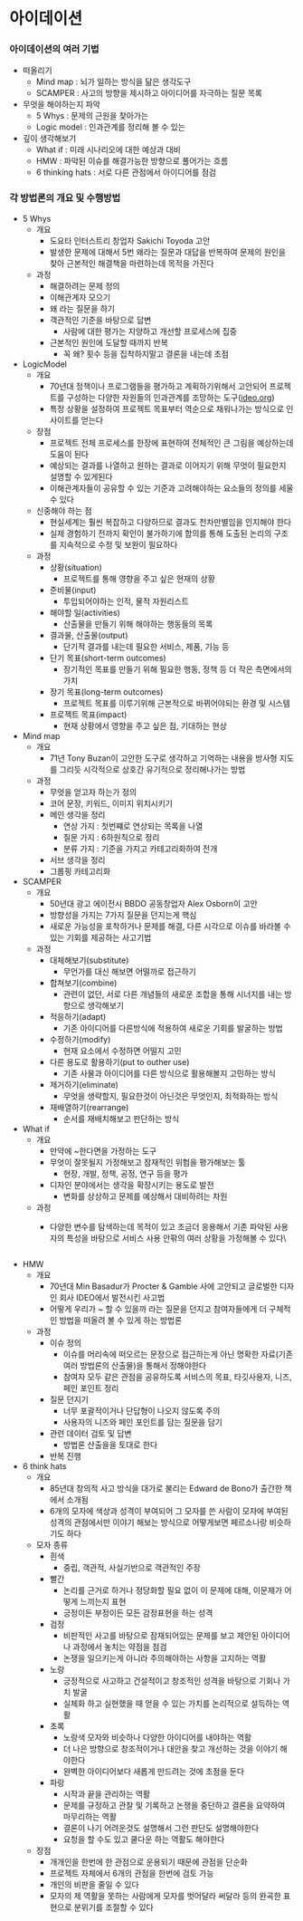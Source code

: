 # 아이데이션

### 아이데이션의 여러 기법

* 떠올리기
  * Mind map : 뇌가 일하는 방식을 닮은 생각도구
  * SCAMPER : 사고의 방향을 제시하고 아이디어를 자극하는 질문 목록
* 무엇을 해야하는지 파악
  * 5 Whys : 문제의 근원을 찾아가는
  * Logic model : 인과관계를 정리해 볼 수 있는
* 깊이 생각해보기
  * What if : 미래 시나리오에 대한 예상과 대비
  * HMW : 파악된 이슈를 해결가능한 방향으로 풀어가는 흐름
  * 6 thinking hats : 서로 다른 관점에서 아이디어를 점검

### 각 방법론의 개요 및 수행방법

* 5 Whys
  * 개요
    * 도요타 인터스트리 창업자 Sakichi Toyoda 고안
    * 발생한 문제에 대해서 5번 왜라는 질문과 대답을 반복하여 문제의 원인을 찾아 근본적인 해결책을 마련하는데 목적을 가진다
  * 과정
    * 해결하려는 문제 정의
    * 이해관계자 모으기
    * 왜 라는 질문을 하기
    * 객관적인 기준을 바탕으로 답변
      * 사람에 대한 평가는 지양하고 개선할 프로세스에 집중
    * 근본적인 원인에 도달할 때까지 반복
      * 꼭 왜? 횟수 등을 집착하지말고 결론을 내는데 초점
* LogicModel
  * 개요
    * 70년대 정책이나 프로그램들을 평가하고 계획하기위해서 고안되어 프로젝트를 구성하는 다양한 자원들의 인과관계를 조망하는 도구([ideo.org](http://ideo.org))
    * 특정 상황을 설정하여 프로젝트 목표부터 역순으로 채워나가는 방식으로 인사이트를 얻는다
  * 장점
    * 프로젝트 전체 프로세스를 한장에 표현하여 전체적인 큰 그림을 예상하는데 도움이 된다
    * 예상되는 결과를 나열하고 원하는 결과로 이어지기 위해 무엇이 필요한지 설명할 수 있게된다
    * 이해관계자들이 공유할 수 있는 기준과 고려해야하는 요소들의 정의를 세울 수 있다
  * 신중해야 하는 점
    * 현실세계는 훨씬 복잡하고 다양하므로 결과도 천차만별임을 인지해야 한다
    * 실제 경험하기 전까지 확인이 불가하기에 합의를 통해 도출된 논리의 구조를 지속적으로 수정 및 보완이 필요하다
  * 과정
    * 상황(situation)
      * 프로젝트를 통해 영향을 주고 싶은 현재의 상황
    * 준비물(input)
      * 투입되어야하는 인적, 물적 자원리스트
    * 해야할 일(activities)
      * 산출물을 만들기 위해 해야하는 행동들의 목록
    * 결과물, 산출물(output)
      * 단기적 결과를 내는데 필요한 서비스, 제품, 기능 등
    * 단기 목표(short-term outcomes)
      * 장기적인 목표를 만들기 위해 필요한 행동, 정책 등 더 작은 측면에서의 가치
    * 장기 목표(long-term outcomes)
      * 프로젝트 목표를 이루기위해 근본적으로 바뀌어야되는 환경 및 시스템
    * 프로젝트 목표(impact)
      * 현재 상황에서 영향을 주고 싶은 점, 기대하는 현상
* Mind map
  * 개요
    * 71년 Tony Buzan이 고안한 도구로 생각하고 기억하는 내용을 방사형 지도를 그리듯 시각적으로 상호간 유기적으로 정리해나가는 방법
  * 과정
    * 무엇을 얻고자 하는가 정의
    * 코어 문장, 키워드, 이미지 위치시키기
    * 메인 생각을 정리
      * 연상 가지 : 첫번쨰로 연상되는 목록을 나열
      * 질문 가지 : 6하원칙으로 정리
      * 분류 가지 : 기준을 가지고 카테고리화하여 전개
    * 서브 생각을 정리
    * 그룹핑 카테고리화
* SCAMPER
  * 개요
    * 50년대 광고 에이전시 BBDO 공동창업자 Alex Osborn이 고안
    * 방향성을 가지는 7가지 질문을 던지는게 핵심
    * 새로운 가능성을 포착하거나 문제를 해결, 다른 시각으로 이슈를 바라볼 수 있는 기회를 제공하는 사고기법
  * 과정
    * 대체해보기(substitute)
      * 무언가를 대신 해보면 어떨까로 접근하기
    * 합쳐보기(combine)
      * 관련이 없던, 서로 다른 개념들의 새로운 조합을 통해 시너지를 내는 방향으로 생각해보기
    * 적응하기(adapt)
      * 기존 아이디어를 다른방식에 적용하여 새로운 기회를 발굴하는 방법
    * 수정하기(modify)
      * 현재 요소에서 수정하면 어떨지 고민
    * 다른 용도로 활용하기(put to outher use)
      * 기존 사물과 아이디어를 다른 방식으로 활용해볼지 고민하는 방식
    * 제거하기(eliminate)
      * 무엇을 생략할지, 필요한것이 아닌것은 무엇인지, 최적화하는 방식
    * 재배열하기(rearrange)
      * 순서를 재배치해보고 판단하는 방식
* What if
  * 개요
    * 만약에 \~한다면을 가정하는 도구
    * 무엇이 잘못될지 가정해보고 잠재적인 위험을 평가해보는 툴
      * 현장, 개발, 정책, 공정, 연구 등을 평가
    * 디자인 분야에서는 생각을 확장시키는 용도로 발전
      * 변화를 상상하고 문제를 예상해서 대비하려는 차원
  * 과정
    *   다양한 변수를 탐색하는데 목적이 있고 조금더 응용해서 기존 파악된 사용자의 특성을 바탕으로 서비스 사용 안팎의 여러 상황을 가정해볼 수 있다\


        <figure><img src="https://file.notion.so/f/s/b1264907-2863-4e79-9434-af4ab02d9ea8/%E1%84%89%E1%85%B3%E1%84%8F%E1%85%B3%E1%84%85%E1%85%B5%E1%86%AB%E1%84%89%E1%85%A3%E1%86%BA_2023-05-04_%E1%84%8B%E1%85%A9%E1%84%8C%E1%85%A5%E1%86%AB_11.58.40.png?id=70a56000-2b26-4404-b9cc-ff26bd408db6&#x26;table=block&#x26;spaceId=72d2560e-b4fe-4909-9fbb-0acc6bb93317&#x26;expirationTimestamp=1683279387696&#x26;signature=_l54Yu2NZlREJbl3QkbVNF2C22kNnyGZ26l-f-Bzulo&#x26;downloadName=%E1%84%89%E1%85%B3%E1%84%8F%E1%85%B3%E1%84%85%E1%85%B5%E1%86%AB%E1%84%89%E1%85%A3%E1%86%BA+2023-05-04+%E1%84%8B%E1%85%A9%E1%84%8C%E1%85%A5%E1%86%AB+11.58.40.png" alt=""><figcaption></figcaption></figure>
* HMW
  * 개요
    * 70년대 Min Basadur가 Procter & Gamble 사에 고안되고 글로벌한 디자인 회사 IDEO에서 발전시킨 사고법
    * 어떻게 우리가 \~ 할 수 있을까 라는 질문을 던지고 참여자들에게 더 구체적인 방법을 떠올려 볼 수 있게 하는 방법론
  * 과정
    * 이슈 정의
      * 이슈를 머리속에 떠오르는 문장으로 접근하는게 아닌 명확한 자료(기존 여러 방법론의 산출물)을 통해서 정해야한다
      * 참여자 모두 같은 관점을 공유하도록 서비스의 목표, 타깃사용자, 니즈, 페인 포인트 정리
    * 질문 던지기
      * 너무 포괄적이거나 단답형이 나오지 않도록 주의
      * 사용자의 니즈와 페인 포인트를 담는 질문을 담기
    * 관련 데이터 검토 및 답변
      * 방법론 산출을을 토대로 한다
    * 반복 진행
* 6 think hats
  * 개요
    * 85년대 창의적 사고 방식을 대가로 불리는 Edward de Bono가 출간한 책에서 소개됨
    * 6개의 모자에 색상과 성격이 부여되어 그 모자를 쓴 사람이 모자에 부여된 성격의 관점에서만 이야기 해보는 방식으로 어떻게보면 페르소나랑 비슷하기도 하다
  * 모자 종류
    * 흰색
      * 중립, 객관적, 사실기반으로 객관적인 주장
    * 빨간
      * 논리를 근거로 하거나 정당화할 필요 없이 이 문제에 대해, 이문제가 어떻게 느끼는지 표현
      * 긍정이든 부정이든 모든 감정표현을 하는 성격
    * 검정
      * 비판적인 사고를 바탕으로 잠재되어있는 문제를 보고 제안된 아이디어나 과정에서 놓치는 약점을 점검
      * 논쟁을 일으키는게 아니라 주의해야하는 사항을 고지하는 역활
    * 노랑
      * 긍정적으로 사고하고 건설적이고 창조적인 성격을 바탕으로 기회나 가치 발굴
      * 실체화 하고 실현했을 때 얻을 수 있는 가치를 논리적으로 설득하는 역활
    * 초록
      * 노랑색 모자와 비슷하나 다양한 아이디어를 내야하는 역활
      * 더 나은 방향으로 창조적이거나 대안을 찾고 개선하는 것을 이야기 해야한다
      * 완벽한 아이디어보다 새롭게 만드려는 것에 초점을 둔다
    * 파랑
      * 시작과 끝을 관리하는 역활
      * 문제를 규정하고 관찰 및 기록하고 논쟁을 중단하고 결론을 요약하여 마무리하는 역활
      * 결론이 나기 어려운것도 설명해서 그런 판단도 설명해야한다
      * 요청을 할 수도 있고 쿨다운 하는 역활도 해야한다
  * 장점
    * 개개인을 한번에 한 관점으로 운용되기 때문에 관점을 단순화
    * 프로젝트 자체에서 6개의 관점을 한번에 검토 가능
    * 개인의 비판을 줄일 수 있다
    * 모자의 제 역활을 못하는 사람에게 모자를 벗어달라 써달라 등의 완곡한 표현으로 분위기를 조절할 수 있다

